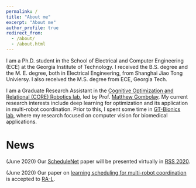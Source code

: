 ```yaml
---
permalink: /
title: "About me"
excerpt: "About me"
author_profile: true
redirect_from: 
  - /about/
  - /about.html
---
```


I am a Ph.D. student in the School of Electrical and Computer Engineering (ECE) at the Georgia Institute of Technology. I received the B.S. degree and the M. E. degree, both in Electrical Engineering, from Shanghai Jiao Tong Univiersy. I also received the M.S. degree from ECE, Georgia Tech. 

I am a Graduate Research Assistant in the [Cognitive Optimization and Relational (CORE) Robotics lab](https://core-robotics.gatech.edu), led by Prof. [Matthew Gombolay](https://core-robotics.gatech.edu/people/matthew-gombolay/). My current research interests include deep learning for optimization and its application in multi-robot coordination. Prior to this, I spent some time in [GT-Bionics lab](http://gtbionics.ece.gatech.edu/), where my research focused on computer vision for biomedical applications.

News
======
(June 2020) Our [ScheduleNet](https://roboticsconference.org/program/papers/94/) paper will be presented virtually in [RSS 2020](https://roboticsconference.org/).

(June 2020) Our paper on [learning scheduling for multi-robot coordination](https://phejohnwang.github.io/files/RAL20_robognn.pdf) is accepted to [RA-L](https://www.ieee-ras.org/publications/ra-l).

